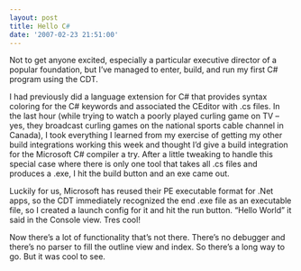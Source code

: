 ```yaml
---
layout: post
title: Hello C#
date: '2007-02-23 21:51:00'
---
```



Not to get anyone excited, especially a particular executive director of a popular foundation, but I’ve managed to enter, build, and run my first C# program using the CDT.

I had previously did a language extension for C# that provides syntax coloring for the C# keywords and associated the CEditor with .cs files. In the last hour (while trying to watch a poorly played curling game on TV – yes, they broadcast curling games on the national sports cable channel in Canada), I took everything I learned from my exercise of getting my other build integrations working this week and thought I’d give a build integration for the Microsoft C# compiler a try. After a little tweaking to handle this special case where there is only one tool that takes all .cs files and produces a .exe, I hit the build button and an exe came out.

Luckily for us, Microsoft has reused their PE executable format for .Net apps, so the CDT immediately recognized the end .exe file as an executable file, so I created a launch config for it and hit the run button. “Hello World” it said in the Console view. Tres cool!

Now there’s a lot of functionality that’s not there. There’s no debugger and there’s no parser to fill the outline view and index. So there’s a long way to go. But it was cool to see.


